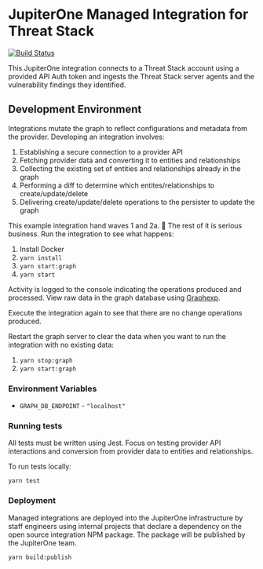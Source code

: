 # JupiterOne Managed Integration for Threat Stack

[![Build Status](https://travis-ci.org/JupiterOne/graph-threatstack.svg?branch=master)](https://travis-ci.org/JupterOne/graph-threatstack)

This JupiterOne integration connects to a Threat Stack account using a provided
API Auth token and ingests the Threat Stack server agents and the vulnerability
findings they identified.

## Development Environment

Integrations mutate the graph to reflect configurations and metadata from the
provider. Developing an integration involves:

1.  Establishing a secure connection to a provider API
1.  Fetching provider data and converting it to entities and relationships
1.  Collecting the existing set of entities and relationships already in the
    graph
1.  Performing a diff to determine which entites/relationships to
    create/update/delete
1.  Delivering create/update/delete operations to the persister to update the
    graph

This example integration hand waves 1 and 2a. 🤪 The rest of it is serious
business. Run the integration to see what happens:

1.  Install Docker
1.  `yarn install`
1.  `yarn start:graph`
1.  `yarn start`

Activity is logged to the console indicating the operations produced and
processed. View raw data in the graph database using
[Graphexp](https://github.com/bricaud/graphexp).

Execute the integration again to see that there are no change operations
produced.

Restart the graph server to clear the data when you want to run the integration
with no existing data:

1.  `yarn stop:graph`
1.  `yarn start:graph`

### Environment Variables

- `GRAPH_DB_ENDPOINT` - `"localhost"`

### Running tests

All tests must be written using Jest. Focus on testing provider API interactions
and conversion from provider data to entities and relationships.

To run tests locally:

```shell
yarn test
```

### Deployment

Managed integrations are deployed into the JupiterOne infrastructure by staff
engineers using internal projects that declare a dependency on the open source
integration NPM package. The package will be published by the JupiterOne team.

```shell
yarn build:publish
```
